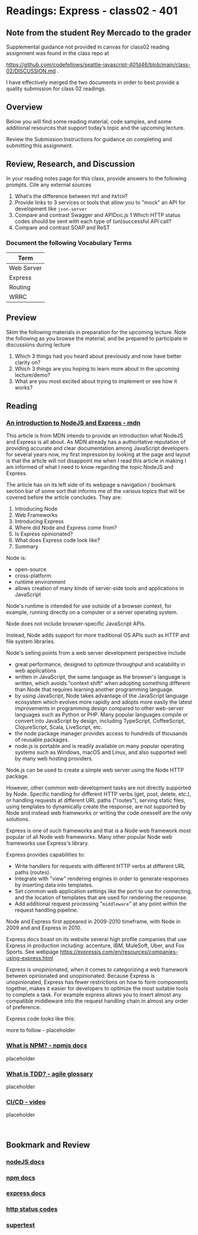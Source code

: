 # Readings: Express - class02 - 401

## Note from the student Rey Mercado to the grader
Supplemental guidance not provided in canvas for class02 reading assignment was found in the class repo at

 https://github.com/codefellows/seattle-javascript-401d46/blob/main/class-02/DISCUSSION.md . 
 
 I have effectively merged the two documents in order to best provide a quality submission for class 02 readings.

## Overview

Below you will find some reading material, code samples, and some additional resources that support today’s topic and the upcoming lecture.

Review the Submission Instructions for guidance on completing and submitting this assignment.

## Review, Research, and Discussion

In your reading notes page for this class, provide answers to the following prompts. Cite any external sources

1. What's the difference between `PUT` and `PATCH`?
1. Provide links to 3 services or tools that allow you to "mock" an API for development like `json-server`
1. Compare and contrast Swagger and APIDoc.js
1  Which HTTP status codes should be sent with each type of (un)successful API call?
1. Compare and contrast SOAP and ReST

### Document the following Vocabulary Terms

| Term                            |
| ------------------------------- |
| Web Server                      |
| Express                         |
| Routing                         |
| WRRC                            |

## Preview

Skim the following materials in preparation for the upcoming lecture. Note the following as you browse the material, and be prepared to participate in discussions during lecture

1. Which 3 things had you heard about previously and now have better clarity on?
1. Which 3 things are you hoping to learn more about in the upcoming lecture/demo?
1. What are you most excited about trying to implement or see how it works?

## Reading

### ****[An introduction to NodeJS and Express - mdn](https://developer.mozilla.org/en-US/docs/Learn/Server-side/Express_Nodejs/Introduction)****

This article is from MDN intends to provide an introduction what NodeJS and Express is all about.  As MDN already has a authoritative reputation of providing accurate and clear documentation among JavaScript developers for several years now, my first impression by looking at the page and layout is that the article will not disappoint me when I read this article in making I am informed of what I need to know regarding the topic NodeJS and Express.

The article has on its left side of its webpage a navigation / bookmark section bar of some sort that informs me of the various topics that will be covered before the article concludes. They are:

1. Introducing Node
2. Web Frameworks
3. Introducing Express
4. Where did Node and Express come from?
5. Is Express opinionated?
6. What does Express code look like?
7. Summary

Node is:
 - open-source
 - cross-platform
 - runtime environment
 - allows creation of many kinds of server-side tools and applications in JavaScript

Node's runtime is intended for use outside of a browser context, for example, running directly on a computer or a server operating system.

Node does not include browser-specific JavaScript APIs.

Instead, Node adds support for more traditional OS APIs such as HTTP and file system libraries.

Node's selling points from a web server development perspective include
- great performance, designed to optimize throughput and scalability in web applications
- written in JavaScript, the same language as the browser's language is written, which avoids "context shift" when adopting something different than Node that requires learning another programming language.
- by using JavaScript, Node takes advantage of the JavaScript language ecosystem which evolves more rapidly and adopts more easily the latest improvements in programming design compared to other web-server languages such as Python or PHP. Many popular languages compile or convert into JavaScript by design, including TypeScript, CoffeeScript, ClojureScript, Scala, LiveScript, etc.
- the node package manager provides access to hundreds of thousands of reusable packages.
- node.js is portable and is readily available on many popular operating systems such as Windows, macOS and Linux, and also supported well by many web hosting providers.

Node.js can be used to create a simple web server using the Node HTTP package.

However, other common web-development tasks are not directly supported by Node. Specific handling for different HTTP verbs (get, post, delete, etc.), or handling requests at different URL paths ("routes"), serving static files, using templates to dynamically create the response, are not supported by Node and instead web frameworks or writing the code onesself are the only solutions.

Express is one of such frameworks and that is a Node web framework most popular of all Node web frameworks. Many other popular Node web frameworks use Express's library.

Express provides capabilities to:
- Write handlers for requests with different HTTP verbs at different URL paths (routes).
- Integrate with "view" rendering engines in order to generate responses by inserting data into templates.
- Set common web application settings like the port to use for connecting, and the location of templates that are used for rendering the response.
- Add additional request processing "`middleware`" at any point within the request handling pipeline.

Node and Express first appeared in 2009-2010 timeframe, with Node in 2009 and and Express in 2010.

Express docs boast on its website several high profile companies that use Express in production including: accenture, IBM, MuleSoft, Uber, and Fox Sports. See webpage https://expressjs.com/en/resources/companies-using-express.html 

Express is unopinionated, when it comes to categorizing a web framework between opinionated and unopinionated. Because Express is unopinionated, Express has fewer restrictions on how to form components together, makes it easier for developers to optimize the most suitable tools to complete a task. For example express allows you to insert almost any compatible middleware into the request handling chain in almost any order of preference.

Express code looks like this:

more to follow - placeholder

### ****[What is NPM? - npmjs docs](https://docs.npmjs.com/getting-started/what-is-npm)****

placeholder

### ****[What is TDD? - agile glossary](https://www.agilealliance.org/glossary/tdd/)****

placeholder

### ****[CI/CD - video](https://www.youtube.com/watch?v=xSv_m3KhUO8)****

placeholder

<br>

## Bookmark and Review

### [nodeJS docs](https://nodejs.org/en/docs/)

### [npm docs](https://docs.npmjs.com/)

### [express docs](https://expressjs.com/en/4x/api.html)

### [http status codes](https://www.restapitutorial.com/httpstatuscodes.html)

### [supertest](https://github.com/visionmedia/supertest)